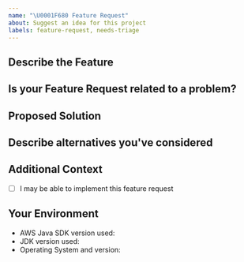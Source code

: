 ```yaml
---
name: "\U0001F680 Feature Request"
about: Suggest an idea for this project
labels: feature-request, needs-triage
---
```


<!--- Provide a general summary of the issue in the Title above -->

## Describe the Feature
<!--- A clear and concise description of the feature you are proposing -->

## Is your Feature Request related to a problem?
<!--- A description of the issue, e.g. I'm always frustrated when... -->

## Proposed Solution
<!--- Not required, but suggest how to implement the addition or change -->

## Describe alternatives you've considered
<!--- Any alternative solutions or features you've considered -->

## Additional Context
<!--- How has this issue affected you? What are you trying to accomplish? -->
<!--- Providing context helps us come up with a solution that is most useful in the real world -->





- [ ] I may be able to implement this feature request


## Your Environment
<!--- Include as many relevant details about the environment where the bug was discovered -->
* AWS Java SDK version used:
* JDK version used:
* Operating System and version:
